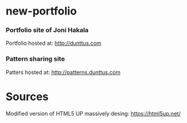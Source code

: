# new-portfolio
### Portfolio site of Joni Hakala
Portfolio hosted at: http://dunttus.com
### Pattern sharing site
Patters hosted at: http://patterns.dunttus.com

# Sources
Modified version of HTML5 UP massively desing: https://html5up.net/
